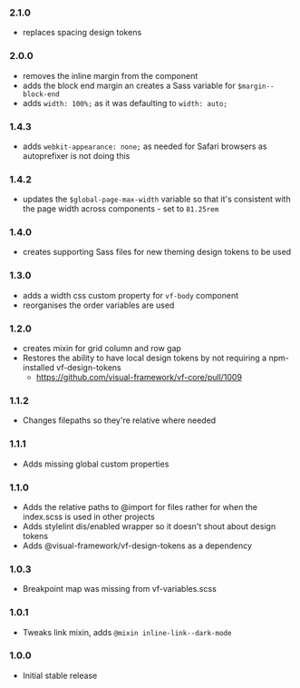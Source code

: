 ### 2.1.0

* replaces spacing design tokens

### 2.0.0

* removes the inline margin from the component
* adds the block end margin an creates a Sass variable for `$margin--block-end`
* adds `width: 100%;` as it was defaulting to `width: auto;`

### 1.4.3

* adds `webkit-appearance: none;` as needed for Safari browsers as autoprefixer is not doing this

### 1.4.2

* updates the `$global-page-max-width` variable so that it's consistent with the page width across components - set to `81.25rem`

### 1.4.0

* creates supporting Sass files for new theming design tokens to be used

### 1.3.0

* adds a width css custom property for `vf-body` component
* reorganises the order variables are used

### 1.2.0

* creates mixin for grid column and row gap
* Restores the ability to have local design tokens by not requiring a npm-installed vf-design-tokens
  * https://github.com/visual-framework/vf-core/pull/1009

### 1.1.2

* Changes filepaths so they're relative where needed

### 1.1.1

* Adds missing global custom properties

### 1.1.0

* Adds the relative paths to @import for files rather for when the index.scss is used in other projects
* Adds stylelint dis/enabled wrapper so it doesn't shout about design tokens
* Adds @visual-framework/vf-design-tokens as a dependency

### 1.0.3

* Breakpoint map was missing from vf-variables.scss

### 1.0.1

* Tweaks link mixin, adds `@mixin inline-link--dark-mode`

### 1.0.0

* Initial stable release
